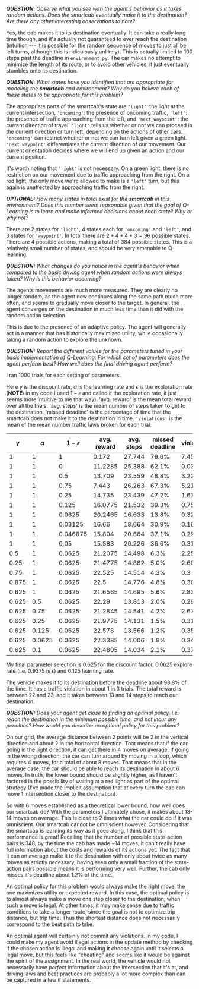 ***QUESTION***: _Observe what you see with the agent's behavior as it takes
random
actions. Does the smartcab eventually make it to the destination? Are there any
other interesting observations to note?_

Yes, the cab makes it to its destination eventually. It can take a really long
time though, and it's actually not guaranteed to ever reach the destination
(intuition --- it is possible for the random sequence of moves to just all be
left
turns, although this is ridiculously unlikely). This is actually limited to
100 steps past the deadline in `environment.py`. The car makes no attempt to
minimize the length of its route, or to avoid other vehicles, it just eventually
stumbles onto its destination.

***QUESTION:*** _What states have you identified that are appropriate for
modeling the **smartcab** and environment? Why do you believe each of these
states to be appropriate for this problem?_

The appropriate parts of the smartcab's state are ``'light'``: the light at the
current intersection, ``'oncoming'``: the presence of oncoming traffic,
``'left'``: the presence of traffic approaching from the left, and
``'next_waypoint'``: the current direction of travel. ``'light'`` tells us
whether or not we can proceed in the current direction or turn left, depending
on the actions of other cars. `'oncoming'` can restrict whether or not we can
turn left given a green light. ``'next_waypoint'`` differentiates the current
direction of our movement. Our current orientation decides where we will end up
given an action and our current position.

It's worth noting that ``'right'`` is not necessary. On a green light, there is no
restriction on our movement due to traffic approaching from the right. On a red
light, the only move we're allowed to make is a ``'left'`` turn, but this again
is
unaffected by approaching traffic from the right.

***OPTIONAL:*** _How many states in total exist for the **smartcab** in this
environment? Does this number seem reasonable given that the goal of Q-Learning
is to learn and make informed decisions about each state? Why or why not?_

There are 2 states for `'light'`, 4 states each for `'oncoming'` and `'left'`,
and
3 states for `'waypoint'`. In total there are $2*4*4*3=96$ possible states. There
are 4 possible actions, making a total of 384 possible states. This  is a
relatively small number of states, and should be very amenable to Q-learning.

***QUESTION:*** _What changes do you notice in the agent's behavior when
compared to the basic driving agent when random actions were always taken? Why
is this behavior occurring?_

The agents movements are much more measured. They are clearly no longer random,
as the agent now continues along the same path much more often, and seems to
gradually move closer to the target. In general, the agent converges on the
destination in much less time than it did with the random action selection.

This is due to the presence of an adaptive policy. The agent will generally act
in a manner that has historically maximized utility, while occasionally taking a
random action to explore the unknown.

***QUESTION:*** _Report the different values for the parameters tuned in your
basic implementation of Q-Learning. For which set of parameters does the agent
perform best? How well does the final driving agent perform?_

I ran 1000 trials for each setting of parameters.

Here $\gamma$ is the discount rate, $\alpha$ is the learning rate and $\epsilon$
is the exploration rate (**NOTE:** in my code I used $1-\epsilon$ and called it
the exploration rate, it just seems more intuitive to me that way). 'avg.
reward' is the mean total reward over all the trials. 'avg. steps' is the
mean number of steps taken to get to the destination. 'missed deadline' is
the percentage of time that the smartcab does not make it to the destination in
time. `'violations'` is the mean of the mean number traffic laws broken for each
trial.

| $\gamma$ | $\alpha$ | $1-\epsilon$ | avg. reward | avg. steps | missed deadline | violations |
|----------|----------|--------------|-------------|------------|-----------------|------------|
|        1 |        1 |            1 |       0.172 |     27.744 | 79.6%           |      7.457 |
|        1 |        1 |            0 |     11.2285 |     25.388 | 62.1%           |      0.033 |
|        1 |        1 |          0.5 |      13.709 |     23.559 | 48.8%           |      3.221 |
|        1 |        1 |         0.75 |       7.443 |     26.263 | 67.3%           |      5.219 |
|        1 |        1 |         0.25 |      14.735 |     23.439 | 47.2%           |      1.679 |
|        1 |        1 |        0.125 |     16.0775 |     21.532 | 39.3%           |      0.752 |
|        1 |        1 |       0.0625 |     20.2465 |     16.633 | 13.8%           |       0.32 |
|        1 |        1 |      0.03125 |       16.66 |     18.664 | 30.9%           |      0.169 |
|        1 |        1 |     0.046875 |      15.804 |     20.664 | 37.1%           |      0.297 |
|        1 |        1 |         0.05 |      15.583 |     20.226 | 36.6%           |      0.315 |
|      0.5 |        1 |       0.0625 |     21.2075 |     14.498 | 6.3%            |      2.258 |
|     0.25 |        1 |       0.0625 |     21.4775 |     14.862 | 5.0%            |      2.607 |
|     0.75 |        1 |       0.0625 |      22.525 |     14.514 | 4.3%            |        0.3 |
|    0.875 |        1 |       0.0625 |        22.5 |     14.776 | 4.8%            |      0.305 |
|    0.625 |        1 |       0.0625 |     21.6565 |     14.695 | 5.6%            |      2.834 |
|    0.625 |      0.5 |       0.0625 |       22.29 |     13.813 | 2.0%            |      0.297 |
|    0.625 |     0.75 |       0.0625 |     21.2845 |     14.541 | 4.2%            |      2.675 |
|    0.625 |     0.25 |       0.0625 |     21.9775 |     14.131 | 1.5%            |      0.318 |
|    0.625 |    0.125 |       0.0625 |      22.578 |     13.566 | 1.2%            |      0.356 |
|    0.625 |   0.0625 |       0.0625 |     22.3385 |     14.006 | 1.9%            |       0.34 |
|    0.625 |      0.1 |       0.0625 |     22.4805 |     14.034 | 2.1%            |      0.374 |

My final parameter selection is 0.625 for the discount factor, 0.0625
explore rate (i.e. 0.9375 is $\epsilon$) and 0.125 learning rate.

The vehicle makes it to its destination before the deadline about 98.8% of the
time. It has a traffic violation in about 1 in 3 trials. The total reward is
between 22 and 23, and it takes between 13 and 14 steps to reach our
destination.

***QUESTION:*** _Does your agent get close to finding an optimal policy, i.e.
reach the destination in the minimum possible time, and not incur any penalties?
How would you describe an optimal policy for this problem?_

On our grid, the average distance between 2 points will be 2 in the vertical
direction and about 2 in the horizontal direction. That means that if the car
going in the right direction, it can get there in 4 moves on average. If going
in the wrong direction, the car can turn around by moving in a loop, which
requires 4 moves, for a total of about 8 moves. That means that in the average
case, the car should be able to reach its destination in about 6 moves. In
truth,
the lower bound should be slightly higher, as I haven't factored in the
possibility of waiting at a red light as part of the optimal strategy (I've made
the implicit assumption that at every turn the cab can move 1 intersection
closer to the destination).

So with 6 moves established as a theoretical lower bound, how well does our
smartcab do? With the parameters I ultimately chose, it makes about 13-14 moves
on average. This is close to 2 times what the car could do if it was omniscient.
Our smartcab cannot be omniscient however. Considering that the smartcab is
learning its way as it goes along, I think that this performance is great!
Recalling that the number of possible state-action pairs is 348, by the time the
cab has made ~14 moves, it can't really have full information about the costs
and rewards of its actions yet. The fact that it can on average make it to the
destination with only about twice as many moves as strictly necessary, having
seen only a small fraction of the state-action pairs possible means it is
performing very well. Further, the cab only misses it's deadline about 1.2% of
the time.

An optimal policy for this problem would always make the right move, the one
maximizes utility or expected reward. In this case, the optimal policy is to
almost always make a move one step closer to the destination, when such a move
is
legal. At other times, it may make sense due to traffic conditions to take a
longer route, since the goal is not to optimize trip distance, but trip time.
Thus the shortest distance does not necessarily correspond to the best path to
take.

An optimal agent will certainly not commit any violations. In my code, I could
make my agent avoid illegal actions in the
update method by checking if the chosen action is illegal and making it choose
again until it selects a legal move, but this feels like "cheating" and seems
like it would be against the spirit of the assignment. In the real world, the
vehicle would not necessarily have *perfect* information about the intersection
that it's at, and driving laws and best practices are probably a lot more
complex
than can be captured in a few if statements.
